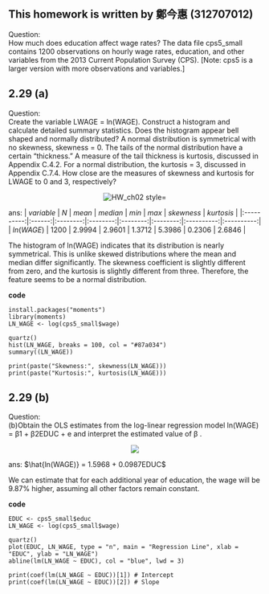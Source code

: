 ## This homework is written by 鄭今惠 (312707012)

Question:\
How much does education affect wage rates? The data file cps5_small contains 1200 observations on hourly wage rates, education, and other variables from the 2013 Current Population Survey (CPS). [Note: cps5 is a larger version with more observations and variables.]

## 2.29 (a)

Question:\
Create the variable LWAGE = ln(WAGE). Construct a histogram and calculate detailed summary statistics. Does the histogram appear bell shaped and normally distributed? A normal distribution is symmetrical with no skewness, skewness = 0. The tails of the normal distribution have a certain “thickness.” A measure of the tail thickness is kurtosis, discussed in Appendix C.4.2. For a normal distribution, the kurtosis = 3, discussed in Appendix C.7.4. How close are the measures of skewness and kurtosis for LWAGE to 0 and 3, respectively?

<p align="center">
  <img src="https://github.com/HWTeng-Course/202402-Financial-Econometrics/assets/161786795/d53287ce-09c8-465e-add9-cc1ebfc0aa8b" alt="HW_ch02  style="width: 50%;">
</p>


ans:
| $variable$ |  $N$   |  $mean$  | $median$ |  $min$   |  $max$   | $skewness$ | $kurtosis$ |
|:----------:|:------:|:--------:|:--------:|:--------:|:--------:|:----------:|:----------:|
| $ln(WAGE)$ | $1200$ | $2.9994$ | $2.9601$ | $1.3712$ | $5.3986$ |  $0.2306$  |  $2.6846$  |






The histogram of ln(WAGE) indicates that its distribution is nearly symmetrical. This is unlike skewed distributions where the mean and median differ significantly. The skewness coefficient is slightly different from zero, and the kurtosis is slightly different from three. Therefore, the feature seems to be a normal distribution.

**code**

```         
install.packages("moments")
library(moments)
LN_WAGE <- log(cps5_small$wage)

quartz()
hist(LN_WAGE, breaks = 100, col = "#87a034")
summary((LN_WAGE))

print(paste("Skewness:", skewness(LN_WAGE)))
print(paste("Kurtosis:", kurtosis(LN_WAGE)))
```

## 2.29 (b)

Question:\
(b)Obtain the OLS estimates from the log-linear regression model ln(WAGE) = β1 + β2EDUC + e and interpret the estimated value of β .

<p align="center">
  <img src="https://github.com/HWTeng-Course/202402-Financial-Econometrics/assets/161786795/bacae199-918e-4f6e-837c-750cde769fe7")>
</p>

ans:
$\hat{ln(WAGE)} = 1.5968 + 0.0987EDUC$

We can estimate that for each additional year of education, the wage will be 9.87% higher, assuming all other factors remain constant.

**code**

```         
EDUC <- cps5_small$educ
LN_WAGE <- log(cps5_small$wage)

quartz()
plot(EDUC, LN_WAGE, type = "n", main = "Regression Line", xlab = "EDUC", ylab = "LN_WAGE")
abline(lm(LN_WAGE ~ EDUC), col = "blue", lwd = 3)

print(coef(lm(LN_WAGE ~ EDUC))[1]) # Intercept
print(coef(lm(LN_WAGE ~ EDUC))[2]) # Slope
```
